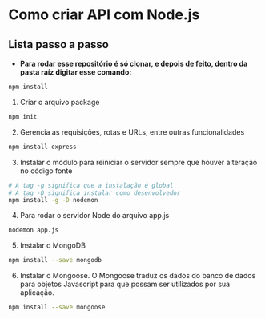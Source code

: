 # Como criar API com Node.js

## Lista passo a passo
* **Para rodar esse repositório é só clonar, e depois de feito, dentro da pasta raíz digitar esse comando:**
```bash
npm install
```

1. Criar o arquivo package
```bash 
npm init 
```

2. Gerencia as requisições, rotas e URLs, entre outras funcionalidades
```bash 
npm install express
```

3. Instalar o módulo para reiniciar o servidor sempre que houver alteração no código fonte
```bash 
# A tag -g significa que a instalação é global
# A tag -D significa instalar como desenvolvedor
npm install -g -D nodemon
```

4. Para rodar o servidor Node do arquivo app.js
```bash
nodemon app.js
```

5. Instalar o MongoDB
```bash
npm install --save mongodb
```

6. Instalar o Mongoose. O Mongoose traduz os dados do banco de dados para objetos Javascript para que possam ser utilizados por sua aplicação.
```bash
npm install --save mongoose
```

